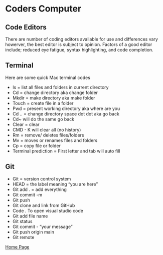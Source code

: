 # Coders Computer 

## Code Editors
There are number of coding editors available for use and differences vary howerver, the best editor is subject to opinion. Factors of a good editor include; reduced eye fatigue, syntax highlighting, and code completion.

## Terminal
Here are some quick Mac terminal codes
* ls = list all files and folders in current directory
* Cd = change directory aka change folder
* Mkdir = make directory aka make folder
* Touch = create file in a folder
* Pwd = present working directory aka where are you
* Cd .. = change directory space dot dot aka go back
* Cd~ will do the same go back
* Clear = clear
* CMD - K will clear all (no history)
* Rm = remove/ deletes files/folders
* Mv = moves or renames files and folders
* Cp = copy file or folder
* Terminal prediction = First letter and tab will auto fill

## Git 
* Git = version control system
* HEAD = the label meaning “you are here”
* Git add . = add everything
* Git commit -m
* Git push
* Git clone and link from GitHub
* Code . To open visual studio code
* Git add file name
* Git status
* Git commit - “your message”
* Git push origin main
* Git remote


[Home Page](README.md)
